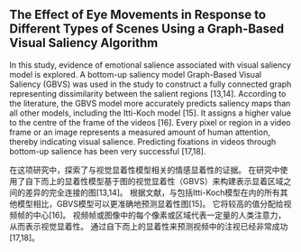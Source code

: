

## The Effect of Eye Movements in Response to Different Types of Scenes Using a Graph-Based Visual Saliency Algorithm

In this study, evidence of emotional salience associated with visual saliency model is explored.  A bottom-up saliency model Graph-Based Visual Saliency (GBVS) was used in the study to construct a  fully connected graph representing dissimilarity between the salient regions [13,14]. According to the  literature, the GBVS model more accurately predicts saliency maps than all other models, including the  Itti-Koch model [15]. It assigns a higher value to the centre of the frame of the videos [16]. Every pixel  or region in a video frame or an image represents a measured amount of human attention, thereby  indicating visual salience. Predicting fixations in videos through bottom-up salience has been very  successful [17,18].

在这项研究中，探索了与视觉显着性模型相关的情感显着性的证据。 在研究中使用了自下而上的显着性模型基于图的视觉显着性（GBVS）来构建表示显着区域之间的差异的完全连接的图[13,14]。 根据文献，与包括Itti-Koch模型在内的所有其他模型相比，GBVS模型可以更准确地预测显着性图[15]。 它将较高的值分配给视频帧的中心[16]。 视频帧或图像中的每个像素或区域代表一定量的人类注意力，从而表示视觉显着性。 通过自下而上的显着性来预测视频中的注视已经非常成功[17,18]。